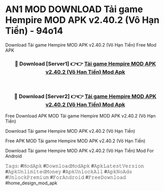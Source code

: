 # AN1 MOD DOWNLOAD Tải game Hempire MOD APK v2.40.2 (Vô Hạn Tiền) - 94o14
Download Tải game Hempire MOD APK v2.40.2 (Vô Hạn Tiền) Free Mod APK

<div align="center">
<h3>🔴 Download [Server1] 👉👉 <a href="https://apk-comot.site?title=Tải_game_Hempire_MOD_APK_v2.40.2_(Vô_Hạn_Tiền)">Tải game Hempire MOD APK v2.40.2 (Vô Hạn Tiền) Mod Apk</a></h3><br>

<h3>🔴 Download [Server2] 👉👉 <a href="https://apk-comot.site?title=Tải_game_Hempire_MOD_APK_v2.40.2_(Vô_Hạn_Tiền)">Tải game Hempire MOD APK v2.40.2 (Vô Hạn Tiền) Mod Apk</a></h3>
</div>


Free Download APK MOD Tải game Hempire MOD APK v2.40.2 (Vô Hạn Tiền)

Download Tải game Hempire MOD APK v2.40.2 (Vô Hạn Tiền) 

Free APK MOD Tải game Hempire MOD APK v2.40.2 (Vô Hạn Tiền) 

Download Tải game Hempire MOD APK v2.40.2 (Vô Hạn Tiền) Mod For Android

𝚃𝚊𝚐𝚜: #𝙼𝚘𝚍𝙰𝚙𝚔 #𝙳𝚘𝚠𝚗𝚕𝚘𝚊𝚍𝙼𝚘𝚍𝙰𝚙𝚔 #𝙰𝚙𝚔𝙻𝚊𝚝𝚎𝚜𝚝𝚅𝚎𝚛𝚜𝚒𝚘𝚗 #𝙰𝚙𝚔𝚄𝚗𝚕𝚒𝚖𝚒𝚝𝚎𝚍𝙼𝚘𝚗𝚎𝚢 #𝙰𝚙𝚔𝚄𝚗𝚕𝚘𝚌𝚔𝙰𝚕𝚕 #𝙰𝚙𝚔𝙽𝚘𝙰𝚍𝚜 #𝚄𝚗𝚕𝚘𝚌𝚔𝙿𝚛𝚎𝚖𝚒𝚞𝚖 #𝙵𝚘𝚛𝙰𝚗𝚍𝚛𝚘𝚒𝚍 #𝙵𝚛𝚎𝚎𝙳𝚘𝚠𝚗𝚕𝚘𝚊𝚍 #home_design_mod_apk